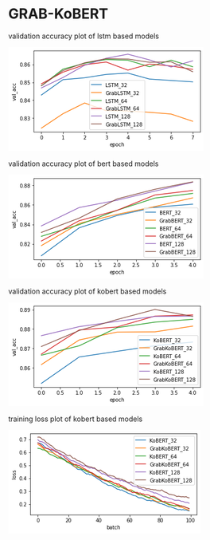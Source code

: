 # GRAB-KoBERT

validation accuracy plot of lstm based models

![lstm_val_acc](imgs/lstm_val_acc.jpg)

validation accuracy plot of bert based models

![bert_val_acc](imgs/bert_val_acc.jpg)

validation accuracy plot of kobert based models

![kobert_val_acc](imgs/kobert_val_acc.jpg)

training loss plot of kobert based models

![kobert_training_loss](imgs/kobert_loss.jpg)
